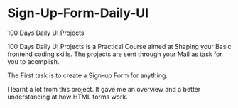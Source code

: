 # Sign-Up-Form-Daily-UI
100 Days Daily UI Projects

100 Days Daily UI Projects is a Practical Course aimed at Shaping your Basic frontend coding skills.
The projects are sent through your Mail as task for you to acomplish. 

The First task is to create a Sign-up Form for anything.

I learnt a lot from this project. It gave me an overview and a better understanding at how HTML forms work.
